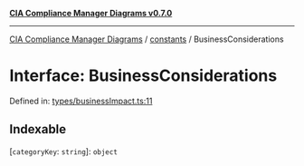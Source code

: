 [**CIA Compliance Manager Diagrams v0.7.0**](../../README.md)

***

[CIA Compliance Manager Diagrams](../../modules.md) / [constants](../README.md) / BusinessConsiderations

# Interface: BusinessConsiderations

Defined in: [types/businessImpact.ts:11](https://github.com/Hack23/cia-compliance-manager/blob/5a46a25cd2e09ba091444827f045b3618a447654/src/types/businessImpact.ts#L11)

## Indexable

\[`categoryKey`: `string`\]: `object`
